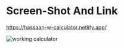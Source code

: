 # Screen-Shot And Link

https://hassaan-w-calculator.netlify.app/

![working calculator](https://user-images.githubusercontent.com/78149644/122204462-9429be00-ceb8-11eb-91d6-0eb3167668a2.JPG)
